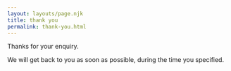 ```yaml
---
layout: layouts/page.njk
title: thank you
permalink: thank-you.html
---
```


Thanks for your enquiry.

We will get back to you as soon as possible, during the time you specified.
